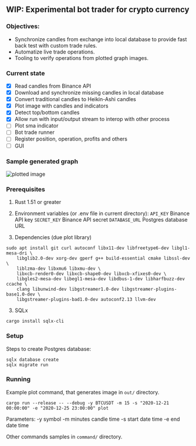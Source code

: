 ## WIP: Experimental bot trader for crypto currency

### Objectives:
* Synchronize candles from exchange into local database to provide fast back test with custom trade rules.
* Automatize live trade operations.
* Tooling to verify operations from plotted graph images.

### Current state
- [x] Read candles from Binance API
- [x] Download and synchronize missing candles in local database
- [x] Convert traditional candles to Heikin-Ashi candles
- [x] Plot image with candles and indicators
- [x] Detect top/bottom candles
- [x] Allow run with input/output stream to interop with other process
- [ ] Plot sma indicator
- [ ] Bot trade runner
- [ ] Register position, operation, profits and others
- [ ] GUI

### Sample generated graph
![plotted image](out/stock.png?sanitize=true&raw=true)

### Prerequisites

1) Rust 1.51 or greater

2) Environment variables (or .env file in current directory):
  `API_KEY` Binance API key
  `SECRET_KEY` Binance API secret
  `DATABASE_URL` Postgres database URL

3) Dependencies (due plot library)
```
sudo apt install git curl autoconf libx11-dev libfreetype6-dev libgl1-mesa-dri \
    libglib2.0-dev xorg-dev gperf g++ build-essential cmake libssl-dev \
    liblzma-dev libxmu6 libxmu-dev \
    libxcb-render0-dev libxcb-shape0-dev libxcb-xfixes0-dev \
    libgles2-mesa-dev libegl1-mesa-dev libdbus-1-dev libharfbuzz-dev ccache \
    clang libunwind-dev libgstreamer1.0-dev libgstreamer-plugins-base1.0-dev \
    libgstreamer-plugins-bad1.0-dev autoconf2.13 llvm-dev
```

3) SQLx
```
cargo install sqlx-cli
```

### Setup
Steps to create Postgres database:
```
sqlx database create
sqlx migrate run
```

### Running
Example plot command, that generates image in `out/` directory.
```
cargo run --release -- --debug -y BTCUSDT -m 15 -s "2020-12-21 00:00:00" -e "2020-12-25 23:00:00" plot
```
Parameters:
-y symbol
-m minutes candle time
-s start date time
-e end date time

Other commands samples in `command/` directory.
